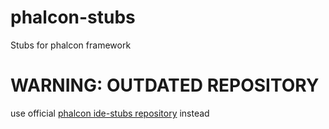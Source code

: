 # phalcon-stubs
Stubs for phalcon framework

# WARNING: OUTDATED REPOSITORY
use official [phalcon ide-stubs repository](https://github.com/phalcon/ide-stubs) instead

